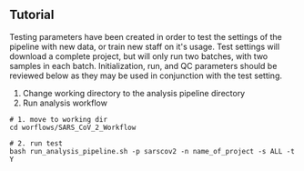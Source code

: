 
## Tutorial
Testing parameters have been created in order to test the settings of the pipeline with new data, or train new staff on it's usage. Test settings will download a complete project, but will only run two batches, with two samples in each batch. Initialization, run, and QC parameters should be reviewed below as they may be used in conjunction with the test setting.

1. Change working directory to the analysis pipeline directory
2. Run analysis workflow

```
# 1. move to working dir
cd worflows/SARS_CoV_2_Workflow

# 2. run test
bash run_analysis_pipeline.sh -p sarscov2 -n name_of_project -s ALL -t Y
```
